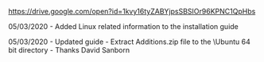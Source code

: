 
https://drive.google.com/open?id=1kvy16tyZABYjpsSBSIOr96KPNC1QpHbs

05/03/2020 - Added Linux related information to the installation guide

05/03/2020 - Updated guide - Extract Additions.zip file to the \Ubuntu 64 bit directory - Thanks David Sanborn
